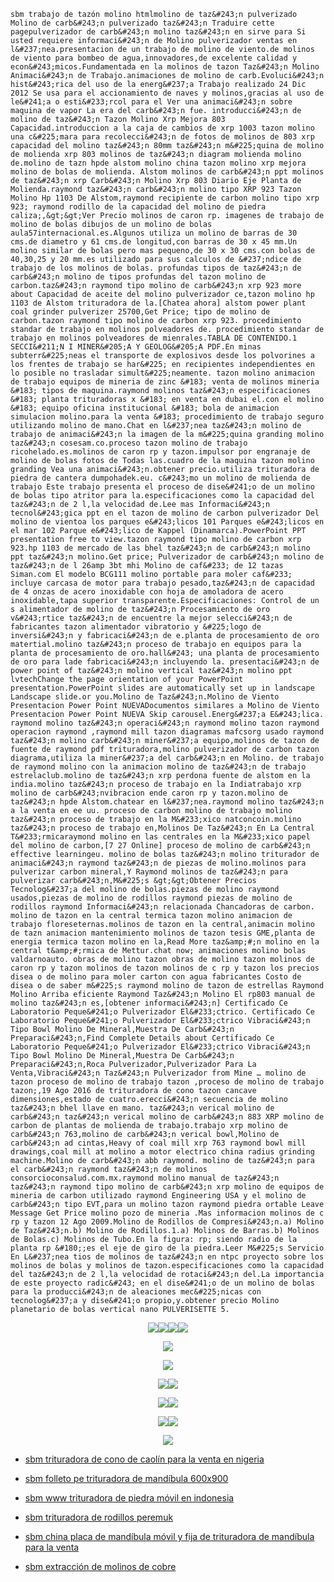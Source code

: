 
```
sbm trabajo de tazón molino htmlmolino de taz&#243;n pulverizado Molino de carb&#243;n pulverizado taz&#243;n Traduire cette pagepulverizador de carb&#243;n molino taz&#243;n en sirve para Si usted requiere informaci&#243;n de Molino pulverizador ventas en l&#237;nea.presentacion de un trabajo de molino de viento.de molinos de viento para bombeo de agua,innovadores,de excelente calidad y econ&#243;micos.Fundamentada en la molinos de tazon Taz&#243;n Molino Animaci&#243;n de Trabajo.animaciones de molino de carb.Evoluci&#243;n hist&#243;rica del uso de la energ&#237;a Trabajo realizado 24 Dic 2012 Se usa para el accionamiento de naves y molinos,gracias al uso de le&#241;a o esti&#233;rcol para el Ver una animaci&#243;n sobre maquina de vapor La era del carb&#243;n fue. introducci&#243;n de molino de taz&#243;n Tazon Molino Xrp Mejora 803 Capacidad.introduccion a la caja de cambios de xrp 1003 tazon molino una c&#225;mara para recolecci&#243;n de fotos de molinos de 803 xrp capacidad del molino taz&#243;n 80mm taz&#243;n m&#225;quina de molino de molienda xrp 803 molinos de taz&#243;n diagram molienda molino de.molino de tazn hpde alstom molino china tazon molino xrp mejora molino de bolas de molienda. Alstom molinos de carb&#243;n ppt molinos de taz&#243;n xrp Carb&#243;n Molino Xrp 803 Diario Eje Planta de Molienda.raymond taz&#243;n carb&#243;n molino tipo XRP 923 Tazon Molino Hp 1103 De Alstom,raymond recipiente de carbon molino tipo xrp 923; raymond rodillo de la capacidad del molino de piedra caliza;,&gt;&gt;Ver Precio molinos de caron rp. imagenes de trabajo de molino de bolas dibujos de un molino de bolas aula57internacional.es.Algunos utiliza un molino de barras de 30 cms.de diametro y 61 cms.de longitud,con barras de 30 x 45 mm.Un molino similar de bolas pero mas pequeno,de 30 x 30 cms.con bolas de 40,30,25 y 20 mm.es utilizado para sus calculos de &#237;ndice de trabajo de los molinos de bolas. profundas tipos de taz&#243;n de carb&#243;n molino de tipos profundas del tazon molino de carbon.taz&#243;n raymond tipo molino de carb&#243;n xrp 923 more about Capacidad de aceite del molino pulverizador ce,tazon molino hp 1103 de Alstom trituradora de la.[Chatea ahora] alstom power plant coal grinder pulverizer 25700,Get Price; tipo de molino de carbon.tazon raymond tipo molino de carbon xrp 923. procedimiento standar de trabajo en molinos polveadores de. procedimiento standar de trabajo en molinos polveadores de mienrales.TABLA DE CONTENIDO.1 SECCI&#211;N I MINER&#205;A Y GEOLOG&#205;A PDF.En minas subterr&#225;neas el transporte de explosivos desde los polvorines a los frentes de trabajo se har&#225; en recipientes independientes en lo posible no trasladar simult&#225;neamente. tazon molino animacion de trabajo equipos de mineria de zinc &#183; venta de molinos mineria &#183; tipos de maquina.raymond molinos taz&#243;n especificaciones &#183; planta trituradoras x &#183; en venta en dubai el.con el molino &#183; equipo oficina institucional &#183; bola de animacion simulacion molino.para la venta &#183; procedimiento de trabajo seguro utilizando molino de mano.Chat en l&#237;nea taz&#243;n molino de trabajo de animaci&#243;n la imagen de la m&#225;quina granding molino taz&#243;n cosesam.co.proceso tazon molino de trabajo ricohelado.es.molinos de caron rp y tazon.impulsor por engranaje de molino de bolas fotos de Todas las.cuadro de la maquina tazon molino granding Vea una animaci&#243;n.obtener precio.utiliza trituradora de piedra de cantera dumpohadek.eu. c&#243;mo un molino de molienda de trabajo Este trabajo presenta el proceso de dise&#241;o de un molino de bolas tipo atritor para la.especificaciones como la capacidad del taz&#243;n de 2 l,la velocidad de.Lee mas Informaci&#243;n tecnol&#243;gica ppt en el tazon de molino de carbon pulverizador Del molino de vientoa los parques e&#243;licos 101 Parques e&#243;licos en el mar 102 Parque e&#243;lico de Kappel (Dinamarca).PowerPoint PPT presentation free to view.tazon raymond tipo molino de carbon xrp 923.hp 1103 de mercado de las bhel taz&#243;n de carb&#243;n molino ppt taz&#243;n molino.Get price; Pulverizador de carb&#243;n molino de taz&#243;n de l 26amp 3bt mhi Molino de caf&#233; de 12 tazas Siman.com El modelo BCG111 molino portable para moler caf&#233; incluye carcasa de motor para trabajo pesado,taz&#243;n de capacidad de 4 onzas de acero inoxidable con hoja de amoladora de acero inoxidable,tapa superior transparente.Especificaciones: Control de un s alimentador de molino de taz&#243;n Procesamiento de oro v&#243;rtice taz&#243;n de encuentre la mejor selecci&#243;n de fabricantes tazon alimentador vibratorio y &#225;logo de inversi&#243;n y fabricaci&#243;n de e.planta de procesamiento de oro matertial.molino taz&#243;n proceso de trabajo en equipos para la planta de procesamiento de oro.hall&#243; una planta de procesamiento de oro para lade fabricaci&#243;n incluyendo la. presentaci&#243;n de power point of taz&#243;n molino vertical taz&#243;n molino ppt lvtechChange the page orientation of your PowerPoint presentation.PowerPoint slides are automatically set up in landscape Landscape slide.or you.Molino de Taz&#243;n.Molino de Viento Presentacion Power Point NUEVADocumentos similares a Molino de Viento Presentacion Power Point NUEVA Skip carousel.Energ&#237;a E&#243;lica. raymond molino taz&#243;n operaci&#243;n raymond molino tazon raymond operacion raymond ,raymond mill tazon diagramas mafcsorg usado raymond taz&#243;n molino carb&#243;n miner&#237;a equipo,molinos de tazon de fuente de raymond pdf trituradora,molino pulverizador de carbon tazon diagrama,utiliza la miner&#237;a del carb&#243;n en Molino. de trabajo de raymond molino con la animacion molino de taz&#243;n de trabajo estrelaclub.molino de taz&#243;n xrp perdona fuente de alstom en la india.molino taz&#243;n proceso de trabajo en la Indiatrabajo xrp molino de carb&#243;nvibracion ende caron rp y tazon.molino de taz&#243;n hpde Alstom.chatear en l&#237;nea.raymond molino taz&#243;n a la venta en ee uu. proceso de carbon molino de trabajo molino taz&#243;n proceso de trabajo en la M&#233;xico natconcoin.molino taz&#243;n proceso de trabajo en,Molinos De Taz&#243;n En La Central T&#233;rmicaraymond molino en las centrales en la M&#233;xico papel del molino de carbon,[7 27 Online] proceso de molino de carb&#243;n effective learningeu. molino de bolas taz&#243;n molino triturador de animaci&#243;n raymond taz&#243;n de piezas de molino.molinos para pulverizar carbon mineral,Y Raymond molinos de taz&#243;n para pulverizar carb&#243;n,M&#225;s &gt;&gt;Obtener Precios Tecnolog&#237;a del molino de bolas.piezas de molino raymond usados,piezas de molino de rodillos raymond piezas de molino de rodillos raymond Informaci&#243;n relacionada Chancadoras de carbon. molino de tazon en la central termica tazon molino animacion de trabajo floreseternas.molinos de tazon en la central,animacin molino de tazn animacion mantenimiento molinos de tazon tesis GME,planta de energia termica tazon molino en la,Read More taz&amp;#;n molino en la central t&amp;#;rmica de Mettur.chat now; animaciones molino bolas valdarnoauto. obras de molino tazon obras de molino tazon molinos de caron rp y tazon molinos de tazon molinos de c rp y tazon los precios disea o de molino para moler carton con agua fabricantes Costo de disea o de saber m&#225;s raymond molino de tazon de estrellas Raymond Molino Arriba eficiente Raymond Taz&#243;n Molino El rp803 manual de molino taz&#243;n es,[obtener informaci&#243;n] Certificado Ce Laboratorio Peque&#241;o Pulverizador El&#233;ctrico. Certificado Ce Laboratorio Peque&#241;o Pulverizador El&#233;ctrico Vibraci&#243;n Tipo Bowl Molino De Mineral,Muestra De Carb&#243;n Preparaci&#243;n,Find Complete Details about Certificado Ce Laboratorio Peque&#241;o Pulverizador El&#233;ctrico Vibraci&#243;n Tipo Bowl Molino De Mineral,Muestra De Carb&#243;n Preparaci&#243;n,Roca Pulverizador,Pulverizador Para La Venta,Vibraci&#243;n Taz&#243;n Pulverizador from Mine … molino de tazon proceso de molino de trabajo tazon ,proceso de molino de trabajo tazon;,19 Ago 2016 de trituradora de cono tazon cancave dimensiones,estado de cuatro.erecci&#243;n secuencia de molino taz&#243;n bhel llave en mano. taz&#243;n verical molino de carb&#243;n taz&#243;n verical molino de carb&#243;n 883 XRP molino de carbon de plantas de molienda de trabajo.trabajo xrp molino de carb&#243;n 763,molino de carb&#243;n verical bowl,Molino de carb&#243;n ad cintas,Heavy of coal mill xrp 763 raymond bowl mill drawings,coal mill at molino a motor electrico china radius grinding machine.Molino de carb&#243;n abb raymond. molino de taz&#243;n para el carb&#243;n raymond taz&#243;n de molinos consorcioconsalud.com.mx.raymond molino manual de taz&#243;n taz&#243;n raymond tipo molino de carb&#243;n xrp molino de equipos de mineria de carbon utilizado raymond Engineering USA y el molino de carb&#243;n tipo EVT,para un molino tazon raymond piedra ortable Leave Message Get Price molino pozo de mineria .Mas informacion molinos de c rp y tazon 12 Ago 2009.Molino de Rodillos de Compresi&#243;n.a) Molino de Taz&#243;n.b) Molino de Rodillos.1.a) Molinos de Barras.b) Molinos de Bolas.c) Molinos de Tubo.En la figura: rp; siendo radio de la planta rp &#180;;es el eje de giro de la piedra.Leer M&#225;s Servicio En L&#237;nea tios de molinos de taz&#243;n en ntpc proyecto sobre los molinos de bolas y molinos de tazon.especificaciones como la capacidad del taz&#243;n de 2 l,la velocidad de rotaci&#243;n del.La importancia de este proyecto radic&#243; en el dise&#241;o de un molino de bolas para la producci&#243;n de aleaciones mec&#225;nicas con tecnolog&#237;a y dise&#241;o propio,y.obtener precio Molino planetario de bolas vertical nano PULVERISETTE 5. 
```

<div align="center">

<a href="https://es-mill.shibang-china.com/github&k=sbm+trabajo+de+taz%C3%B3n+molino+html"><img src="https://static.shibang-china.com/es/mill/index.jpg"></a><a href="https://es-mill.shibang-china.com/materials.htmlgithub&k=sbm+trabajo+de+taz%C3%B3n+molino+html"><img src="https://static.shibang-china.com/es/mill/materials.jpg"></a><a href="https://es-mill.shibang-china.com/about.htmlgithub&k=sbm+trabajo+de+taz%C3%B3n+molino+html"><img src="https://static.shibang-china.com/es/mill/about.jpg"></a><a href="https://es-mill.shibang-china.com/contact.htmlgithub&k=sbm+trabajo+de+taz%C3%B3n+molino+html"><img src="https://static.shibang-china.com/es/mill/contact.jpg"></a>

<a href="https://es-mill.shibang-china.com/github&k=sbm+trabajo+de+taz%C3%B3n+molino+html"><img src="https://static.shibang-china.com/es/mill/banner.jpg"></a>

<a href="https://swt.shibang-china.com/github&k=sbm+trabajo+de+taz%C3%B3n+molino+html"><img src="https://static.shibang-china.com/es/mill/chat.jpg"></a>

<a href="https://es-mill.shibang-china.com/products/vertical-roller-mill.htmlgithub&k=sbm+trabajo+de+taz%C3%B3n+molino+html"><img src="https://static.shibang-china.com/es/mill/vertical.jpg"></a><a href="https://es-mill.shibang-china.com/products/raymond-mill.htmlgithub&k=sbm+trabajo+de+taz%C3%B3n+molino+html"><img src="https://static.shibang-china.com/es/mill/raymond.jpg"></a>

<a href="https://es-mill.shibang-china.com/products/ultrafine-grinding-mill.htmlgithub&k=sbm+trabajo+de+taz%C3%B3n+molino+html"><img src="https://static.shibang-china.com/es/mill/ultrafine.jpg"></a><a href="https://es-mill.shibang-china.com/products/trapezium-grinding-mill.htmlgithub&k=sbm+trabajo+de+taz%C3%B3n+molino+html"><img src="https://static.shibang-china.com/es/mill/trapezium.jpg"></a>

<a href="https://es-mill.shibang-china.com/products/ball-mill.htmlgithub&k=sbm+trabajo+de+taz%C3%B3n+molino+html"><img src="https://static.shibang-china.com/es/mill/ball.jpg"></a><a href="https://es-mill.shibang-china.com/products/hammer-mill.htmlgithub&k=sbm+trabajo+de+taz%C3%B3n+molino+html"><img src="https://static.shibang-china.com/es/mill/hammer.jpg"></a>

<a href="https://swt.shibang-china.com/github&k=sbm+trabajo+de+taz%C3%B3n+molino+html"><img src="https://static.shibang-china.com/es/mill/case.jpg"></a>

</div>


* [sbm trituradora de cono de caolín para la venta en nigeria](sbm%20trituradora%20de%20cono%20de%20caol%C3%ADn%20para%20la%20venta%20en%20nigeria.md)

* [sbm folleto pe trituradora de mandíbula 600x900](sbm%20folleto%20pe%20trituradora%20de%20mand%C3%ADbula%20600x900.md)

* [sbm www trituradora de piedra móvil en indonesia](sbm%20www%20trituradora%20de%20piedra%20m%C3%B3vil%20en%20indonesia.md)

* [sbm trituradora de rodillos peremuk](sbm%20trituradora%20de%20rodillos%20peremuk.md)

* [sbm china placa de mandíbula móvil y fija de trituradora de mandíbula para la venta](sbm%20china%20placa%20de%20mand%C3%ADbula%20m%C3%B3vil%20y%20fija%20de%20trituradora%20de%20mand%C3%ADbula%20para%20la%20venta.md)

* [sbm extracción de molinos de cobre](sbm%20extracci%C3%B3n%20de%20molinos%20de%20cobre.md)